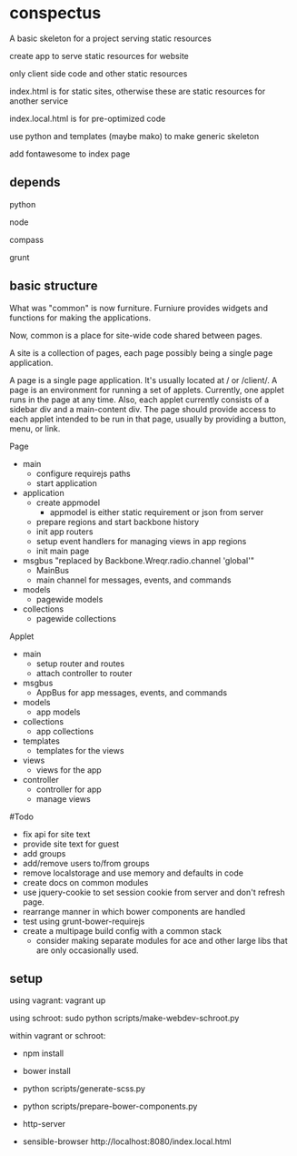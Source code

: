 conspectus
==========

A basic skeleton for a project serving static resources

create app to serve static resources for website

only client side code and other static resources

index.html is for static sites, otherwise these are static resources for another service

index.local.html is for pre-optimized code

use python and templates (maybe mako) to make generic skeleton

add fontawesome to index page



depends
-------

python

node

compass

grunt


basic structure
----------------

What was "common" is now furniture.  Furniure provides widgets and functions for
making the applications.

Now, common is a place for site-wide code shared between pages.

A site is a collection of pages, each page possibly being a single
page application.

A page is a single page application.  It's usually located at /<page> or
/client/<page>.  A page is an environment for running a set of applets.
Currently, one applet runs in the page at any time.  Also, each applet
currently consists of a sidebar div and a main-content div.  The page
should provide access to each applet intended to be run in that page, usually
by providing a button, menu, or link.


Page
- main
  - configure requirejs paths
  - start application
- application
  - create appmodel
	- appmodel is either static requirement or json from server
  - prepare regions and start backbone history
  - init app routers
  - setup event handlers for managing views in app regions
  - init main page
- msgbus "replaced by Backbone.Wreqr.radio.channel 'global'"
  - MainBus
  - main channel for messages, events, and commands
- models
  - pagewide models
- collections
  - pagewide collections

Applet

- main
  - setup router and routes
  - attach controller to router
- msgbus
  - AppBus for app messages, events, and commands
- models
  - app models
- collections
  - app collections
- templates
  - templates for the views
- views
  - views for the app
- controller
  - controller for app
  - manage views

#Todo

- fix api for site text
- provide site text for guest
- add groups
- add/remove users to/from groups
- remove localstorage and use memory and defaults in code
- create docs on common modules
- use jquery-cookie to set session cookie from server and
  don't refresh page.
- rearrange manner in which bower components are handled
- test using grunt-bower-requirejs
- create a multipage build config with a common stack
  - consider making separate modules for ace and other large libs that are
	only occasionally used.
	
  
setup
---------

using vagrant: vagrant up

using schroot: sudo python scripts/make-webdev-schroot.py

within vagrant or schroot:

- npm install

- bower install

- python scripts/generate-scss.py

- python scripts/prepare-bower-components.py

- http-server

- sensible-browser http://localhost:8080/index.local.html
